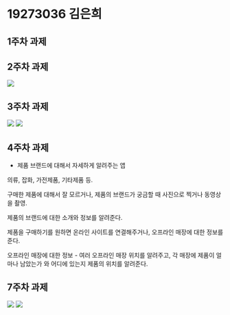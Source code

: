 # 19273036 김은희

## 1주차 과제 

## 2주차 과제
<img width="" height="" src="./png/2주차.png"></img>

## 3주차 과제
<img width="" height="" src="./png/3주차 1.png"></img>
<img width="" height="" src="./png/3주차 2.png"></img>

## 4주차 과제 
- 제품 브랜드에 대해서 자세하게 알려주는 앱 

의류, 잡화, 가전제품, 기타제품 등. 

구매한 제품에 대해서 잘 모르거나, 제품의 브랜드가 궁금할 때 사진으로 찍거나 동영상을 촬영.

제품의 브랜드에 대한 소개와 정보를 알려준다. 

제품을 구매하기를 원하면 온라인 사이트를 연결해주거나, 오프라인 매장에 대한 정보를 준다. 

오프라인 매장에 대한 정보 - 여러 오프라인 매장 위치를 알려주고, 각 매장에 제품이 얼마나 남았는가 와 어디에 있는지 제품의 위치를 알려준다. 

## 7주차 과제
<img width="" height="" src="./png/dog.PNG"></img>
<img width="" height="" src="./png/cat.PNG"></img>
